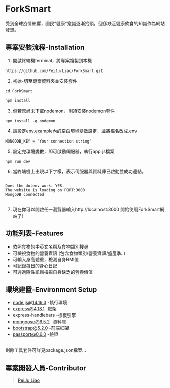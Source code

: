 # ForkSmart
受到全球疫情影響，國民"健康"意識逐漸抬頭，但卻缺乏健康飲食的知識作為網站發想。

## 專案安裝流程-Installation
1. 開啟終端機terminal，將專案複製到本機
<pre><code>https://github.com/PeiJu-Liao/ForkSmart.git</code> </pre>
2. 初始-切至專案資料夾並安裝套件
<pre><code>cd ForkSmart</code> </pre> 
<pre><code>npm install</code> </pre>
3. 倘若您尚未下載nodemon，則須安裝nodemon套件
<pre><code>npm install -g nodemon</code> </pre>
4. 請設定env.example內的空白環境變數設定，並將檔名改成.env
<pre><code>MONGODB_KEY = "Your connection string" </code> </pre>
5. 設定完環境變數，即可啟動伺服器，執行app.js檔案
<pre><code>npm run dev</code> </pre>
6. 當終端機上出現以下字樣，表示伺服器與資料庫已啟動並成功連結。
<pre><code>
Does the dotenv work: YES.
The website is loading on PORT:3000
MongoDB connected
</code> </pre>
7. 現在你可以開啟任一瀏覽器輸入http://localhost:3000 開始使用ForkSmart網站了!

## 功能列表-Features
- 依照食物的中英文名稱及食物類別搜尋
- 可檢視食物的營養資訊 (包含食物類別/營養資訊/盛產季..)
- 可輸入身高體重，檢測自身BMI值
- 可記錄每日的身心日記
- 可透過隱性飢餓檢視自身缺乏的營養價值

## 環境建置-Environment Setup
* node.js@14.19.3 -執行環境
* express@4.18.1 -框架
* express-handlebars -樣板引擎
* mongoose@6.5.2 -資料庫
* bootstrap@5.2.0 -前端框架
* passport@0.6.0 -驗證 
<br>
剩餘工具套件可詳見package.json檔案...

## 專案開發人員-Contributor
> [PeiJu Liao](https://github.com/PeiJu-Liao)
